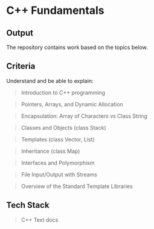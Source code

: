 # C++ Fundamentals

## Output
The repository contains work based on the topics below.

## Criteria
Understand and be able to explain: 

> Introduction to C++ programming

> Pointers, Arrays, and Dynamic Allocation

> Encapsulation: Array of Characters vs Class String

> Classes and Objects (class Stack)

> Templates (class Vector, List)

> Inheritance (class Map)

> Interfaces and Polymorphism

> File Input/Output with Streams

> Overview of the Standard Template Libraries

## Tech Stack
> C++
> Text docs
